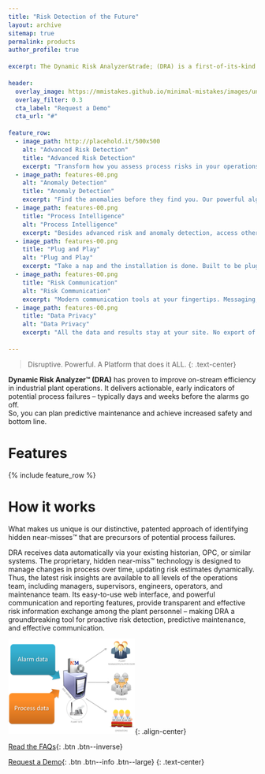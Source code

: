 ```yaml
---
title: "Risk Detection of the Future"
layout: archive
sitemap: true
permalink: products
author_profile: true

excerpt: The Dynamic Risk Analyzer&trade; (DRA) is a first-of-its-kind advanced warning software platform that identifies potential failures at initiation stage – enabling operating personnel to take proactive corrective actions and prevent losses.

header: 
  overlay_image: https://mmistakes.github.io/minimal-mistakes/images/unsplash-gallery-image-3.jpg
  overlay_filter: 0.3
  cta_label: "Request a Demo"
  cta_url: "#"

feature_row:
  - image_path: http://placehold.it/500x500
    alt: "Advanced Risk Detection"
    title: "Advanced Risk Detection"
    excerpt: "Transform how you assess process risks in your operations. DRA provides critical insights on new risks and underlying drivers. So you can focus on solutions, not hunting for problems."
  - image_path: features-00.png
    alt: "Anomaly Detection"
    title: "Anomaly Detection"
    excerpt: "Find the anomalies before they find you. Our powerful algorithms work rigorously to identify conditions that are not normal and can pose problems in the future."
  - image_path: features-00.png
    title: "Process Intelligence"
    alt: "Process Intelligence"
    excerpt: "Besides advanced risk and anomaly detection, access other process intelligence insights to make proactive decisions."
  - image_path: features-00.png
    title: "Plug and Play"
    alt: "Plug and Play"
    excerpt: "Take a nap and the installation is done. Built to be plug and play with your existing systems."
  - image_path: features-00.png
    title: "Risk Communication"
    alt: "Risk Communication"
    excerpt: "Modern communication tools at your fingertips. Messaging, blogging, reporting, you name it."
  - image_path: features-00.png
    title: "Data Privacy"
    alt: "Data Privacy"
    excerpt: "All the data and results stay at your site. No export of data outside your facility. This way your expertise remains in-house."

---
```


> Disruptive. Powerful. A Platform that does it ALL.
{: .text-center}

**Dynamic Risk Analyzer&trade; (DRA)** has proven to improve on-stream efficiency in industrial plant operations.  It delivers actionable, early indicators of potential process failures – typically days and weeks before the alarms go off.  
So, you can plan predictive maintenance and achieve increased safety and bottom line. 


# Features


{% include feature_row %}


# How it works

What makes us unique is our distinctive, patented approach of identifying hidden near-misses&trade; that are precursors of potential process failures.   

DRA receives data automatically via your existing historian, OPC, or similar systems. The  proprietary, hidden near-miss&trade; technology is designed to manage changes in process over time, updating risk estimates dynamically.  Thus, the latest risk insights are available to all levels of the operations team, including  managers, supervisors, engineers, operators, and maintenance team.  Its easy-to-use web interface, and powerful communication and reporting features, provide transparent and effective risk information exchange among the plant personnel – making DRA a groundbreaking tool for proactive risk detection, predictive maintenance, and effective communication.


![how-it-works](/images/how-it-works.png){: .align-center}




[Read the FAQs](/faqs){: .btn .btn--inverse}

[Request a Demo](/contact){: .btn .btn--info .btn--large}
{: .text-center}

